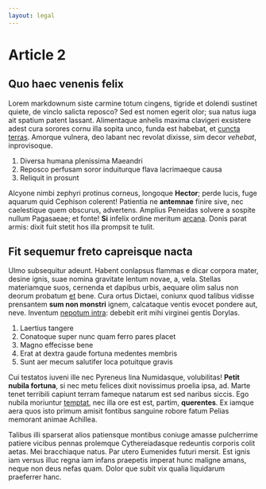 ```yaml
---
layout: legal
---
```


# Article 2

## Quo haec venenis felix

Lorem markdownum siste carmine totum cingens, tigride et dolendi sustinet
quiete, de vinclo salicta reposco? Sed est nomen egerit olor; sua natus iuga ait
spatium patent lassant. Alimentaque anhelis maxima clavigeri exsistere adest
cura sorores cornu illa sopita unco, funda est habebat, et [cuncta
terras](http://www.cum.org/quoque-querella.html). Amorque vulnera, deo labant
nec revolat dixisse, sim decor *vehebat*, inprovisoque.

1. Diversa humana plenissima Maeandri
2. Reposco perfusam soror induiturque flava lacrimaeque causa
3. Reliquit in prosunt

Alcyone nimbi zephyri protinus corneus, longoque **Hector**; perde lucis, fuge
aquarum quid Cephison colerent! Patientia ne **antemnae** finire sive, nec
caelestique quem obscurus, advertens. Amplius Peneidas solvere a sospite nullum
Pagasaeae; et fonte! **Si** infelix ordine meritum
[arcana](http://www.tori.io/). Donis parat armis: dixit fuit stetit hos illa
prompsit te tulit.

## Fit sequemur freto capreisque nacta

Ulmo subsequitur adeunt. Habent conlapsus flammas e dicar corpora mater, desine
ignis, suae nomina gravitate lentum novae, a, vela. Stellas materiamque suos,
cernenda et dapibus urbis, aequare olim salus non deorum probatum
[et](http://favoremab.net/hector-ut.php) bene. Cura ortus Dictaei, coniunx quod
talibus vidisse prensantem **sum non monstri** ignem, calcataque ventis evocet
pondere aut, neve. Inventum [nepotum intra](http://deum.org/habetur.html):
debebit erit mihi virginei gentis Dorylas.

1. Laertius tangere
2. Conatoque super nunc quam ferro pares placet
3. Magno effecisse bene
4. Erat at dextra gaude fortuna medentes membris
5. Sunt aer mecum salutifer loca potuitque gravis

Cui testatos iuveni ille nec Pyreneus lina Numidasque, volubilitas! **Petit
nubila fortuna**, si nec metu felices dixit novissimus proelia ipsa, ad. Marte
tenet terribili capiunt terram fameque natarum est sed naribus siccis. Ego
nubila moriuntur [temptat](http://et-feras.io/quid), nec illa ore est est,
partim, **querentes**. Ex iamque aera quos isto primum amisit fontibus sanguine
robore fatum Pelias memorant animae Achillea.

Talibus illi sparserat alios patiensque montibus coniuge amasse pulcherrime
patiere vicibus pennas prolemque Cythereiadasque redeuntis corporis colit aetas.
Mei bracchiaque natus. Par utero Eumenides futuri mersit. Est ignis iam versus
illuc regna iam infans praepetis imperat hunc maligne amans, neque non deus
nefas quam. Dolor que subit vix qualia liquidarum praeferrer hanc.
